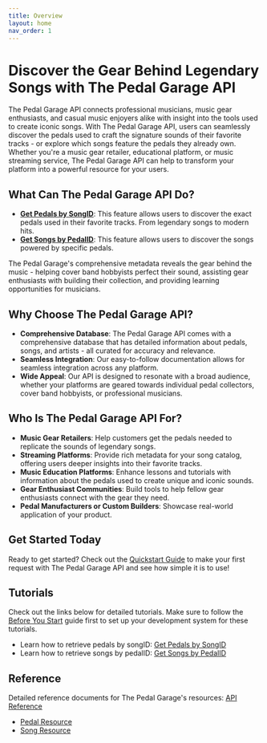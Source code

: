 ```yaml
---
title: Overview
layout: home
nav_order: 1
---
```


# Discover the Gear Behind Legendary Songs with The Pedal Garage API

The Pedal Garage API connects professional musicians, music gear enthusiasts, and casual music enjoyers alike with insight into the tools used to create iconic songs. With The Pedal Garage API, users can seamlessly discover the pedals used to craft the signature sounds of their favorite tracks - or explore which songs feature the pedals they already own. Whether you're a music gear retailer, educational platform, or music streaming service,
The Pedal Garage API can help to transform your platform into a powerful resource for your users.

## What Can The Pedal Garage API Do?

* **[Get Pedals by SongID](tutorials/pg-tutorial-get-pedals-by-songID.md)**: This feature allows users to discover the exact pedals used in their favorite tracks. From legendary songs to modern hits.
* **[Get Songs by PedalID](tutorials/pg-tutorial-get-songs-by-pedalID.md)**: This feature allows users to discover the songs powered by specific pedals.

The Pedal Garage's comprehensive metadata reveals the gear behind the music - helping cover band hobbyists perfect their sound, assisting gear enthusiasts with building their collection, and providing learning opportunities for musicians.

## Why Choose The Pedal Garage API?

* **Comprehensive Database**: The Pedal Garage API comes with a comprehensive database that has detailed information about pedals, songs, and artists - all curated for accuracy and relevance.
* **Seamless Integration**: Our easy-to-follow documentation allows for seamless integration across any platform. 
* **Wide Appeal**: Our API is designed to resonate with a broad audience, whether your platforms are geared towards individual pedal collectors, cover band hobbyists, or professional musicians.  

## Who Is The Pedal Garage API For?

* **Music Gear Retailers**: Help customers get the pedals needed to replicate the sounds of legendary songs.
* **Streaming Platforms**: Provide rich metadata for your song catalog, offering users deeper insights into their favorite tracks.
* **Music Education Platforms**: Enhance lessons and tutorials with information about the pedals used to create unique and iconic sounds.
* **Gear Enthusiast Communities**: Build tools to help fellow gear enthusiasts connect with the gear they need.
* **Pedal Manufacturers or Custom Builders**: Showcase real-world application of your product.

## Get Started Today

Ready to get started? Check out the [Quickstart Guide](pg-quick-start-guide.md) to make your first request with The Pedal Garage API and see how simple it is to use!

## Tutorials

Check out the links below for detailed tutorials. Make sure to follow the [Before You Start](pg-before-you-start.md) guide first to set up your development system for these tutorials.

* Learn how to retrieve pedals by songID: [Get Pedals by SongID](tutorials/pg-tutorial-get-pedals-by-songID.md)
* Learn how to retrieve songs by pedalID: [Get Songs by PedalID](tutorials/pg-tutorial-get-songs-by-pedalID.md)

## Reference

Detailed reference documents for The Pedal Garage's resources: [API Reference](references/index.md)

* [Pedal Resource](references/pg-resource-pedals.md)
* [Song Resource](references/pg-resource-songs.md)
